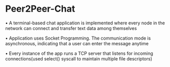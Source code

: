 # Peer2Peer-Chat
• A terminal-based chat application is implemented where every node in the network can connect and transfer text data among themselves

• Application uses Socket Programming. The communication mode is asynchronous, indicating that a user can enter the message anytime

• Every instance of the app runs a TCP server that listens for incoming connections(used select() syscall to maintain multiple file descriptors)
